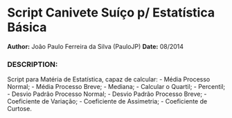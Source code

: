 # Script Canivete Suíço p/ Estatística Básica

**Author:** João Paulo Ferreira da Silva (PauloJP)
**Date:** 08/2014

### **DESCRIPTION:**

Script para Matéria de Estatística, capaz de calcular: 
 	- Média Processo Normal;
 	- Média Processo Breve;
	- Mediana;
 	- Calcular o Quartil;
 	- Percentil;
 	- Desvio Padrão Processo Normal;
 	- Desvio Padrão Processo Breve;
 	- Coeficiente de Variação;
 	- Coeficiente de Assimetria;
 	- Coeficiente de Curtose.
